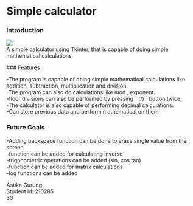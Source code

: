 # Simple calculator

### Introduction
<p>
<img src="https://imgur.com/Tj1Vjt5.png"><br>
A simple calculator using Tkinter, that is capable of doing simple mathematical calculations
</p>
### Features
<p>
-The program is capable of doing simple mathematical calculations like addition, subtraction, multiplication and division. <br>
-The program can also do calculations like mod , exponent.<br> 
-floor divisions can also be performed by pressing ``(/)`` button twice. <br>
-The calculator is also capable of performing decimal calculations. <br>
-Can store previous data and perform mathematical on them <br>
</p>

### Future Goals <br>
<p>
-Adding backspace function can be done to erase single value from the screen<br>
-function can be added for calculating inverse <br>
-trigonometric operations can be added (sin, cos tan)<br>
-function can be added for matrix calculations<br>
-log functions can be added<br>
</p>

Astika Gurung<br>
Student id: 210285<br>
30 <br>










